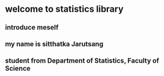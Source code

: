 # welcome to statistics library

##  introduce meself 
## my name is sitthatka Jarutsang
## student from Department of Statistics, Faculty of Science
